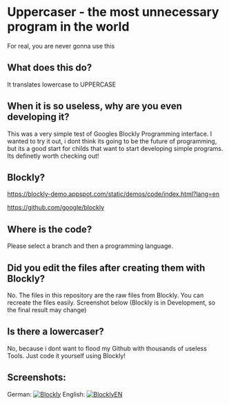 # Uppercaser - the most unnecessary program in the world
For real, you are never gonna use this
## What does this do?
It translates lowercase to UPPERCASE
## When it is so useless, why are you even developing it?
This was a very simple test of Googles Blockly Programming interface. I wanted to try it out, i dont think its going to be the future of programming, but its a good start for childs that want to start developing simple programs. Its definetly worth checking out!
## Blockly?
https://blockly-demo.appspot.com/static/demos/code/index.html?lang=en

https://github.com/google/blockly
## Where is the code?
Please select a branch and then a programming language.
## Did you edit the files after creating them with Blockly?
No. The files in this repository are the raw files from Blockly. You can recreate the files easily. Screenshot below (Blockly is in Development, so the final result may change)
## Is there a lowercaser?
No, because i dont want to flood my Github with thousands of useless Tools. Just code it yourself using Blockly!


## Screenshots:
German:
[![Blockly](https://i.imgur.com/d8zq7g7.png "BlocklyDE")](https://imgur.com/a/tOoDyqe "Blockly")
English:
[![BlocklyEN](https://i.imgur.com/A4yUlAX.png "BlocklyEN")](https://imgur.com/A4yUlAX "BlocklyEN")
